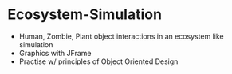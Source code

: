 # Ecosystem-Simulation

- Human, Zombie, Plant object interactions in an ecosystem like simulation
- Graphics with JFrame
- Practise w/ principles of Object Oriented Design
